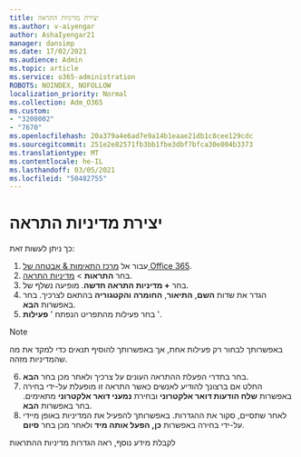 ```yaml
---
title: יצירת מדיניות התראה
ms.author: v-aiyengar
author: AshaIyengar21
manager: dansimp
ms.date: 17/02/2021
ms.audience: Admin
ms.topic: article
ms.service: o365-administration
ROBOTS: NOINDEX, NOFOLLOW
localization_priority: Normal
ms.collection: Adm_O365
ms.custom:
- "3200002"
- "7670"
ms.openlocfilehash: 20a379a4e6ad7e9a14b1eaae21db1c8cee129cdc
ms.sourcegitcommit: 251e2e82571fb3bb1fbe3dbf7bfca30e004b3373
ms.translationtype: MT
ms.contentlocale: he-IL
ms.lasthandoff: 03/05/2021
ms.locfileid: "50482755"
---
```

# <a name="create-an-alert-policy"></a>יצירת מדיניות התראה

כך ניתן לעשות זאת:

1. עבור אל [מרכז התאימות & אבטחה של Office 365](https://go.microsoft.com/fwlink/p/?linkid=2077143).
1. בחר **התראות**  >  [מדיניות התראה](https://go.microsoft.com/fwlink/?linkid=2103208).
1. בחר **+ מדיניות התראה חדשה**. מופיעה נשלף של.
1. הגדר את שדות **השם**, **התיאור**, **החומרה** **והקטגוריה** בהתאם לצרכיך. בחר באפשרות **הבא**.
1. בחר פעילות מהתפריט הנפתח ' **פעילות** '.
> [!NOTE]
>  באפשרותך לבחור רק פעילות אחת, אך באפשרותך להוסיף תנאים כדי למקד את מה שהמדיניות מזהה.
6. בחר בתדרי הפעלת ההתראה העונים על צרכיך ולאחר מכן בחר **הבא**.
7. החלט אם ברצונך להודיע לאנשים כאשר התראה זו מופעלת על-ידי בחירה באפשרות **שלח הודעות דואר אלקטרוני** ובחירת **נמעני דואר אלקטרוני** מתאימים. בחר באפשרות **הבא**.
8. לאחר שתסיים, סקור את ההגדרות. באפשרותך להפעיל את המדיניות באופן מיידי על-ידי בחירה באפשרות **כן, הפעל אותה מיד** ולאחר מכן בחר **סיום**.

לקבלת מידע נוסף, ראה הגדרות מדיניות ההתראות

